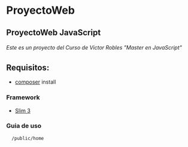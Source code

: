 # ProyectoWeb
## ProyectoWeb JavaScript

###### Este es un proyecto del Curso de Victor Robles "Master en JavaScript"

## Requisitos:

 - [composer](https://getcomposer.org/) install

### Framework

 - [Slim 3](https://www.slimframework.com/)

### Guia de uso

      /public/home 
    





